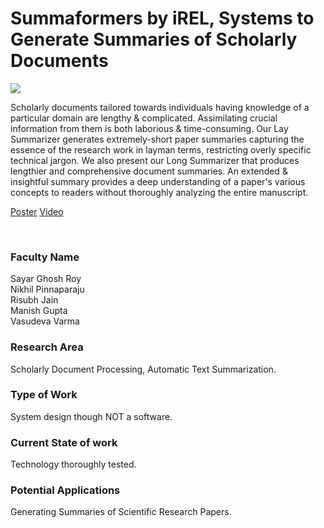 # Summaformers by iREL, Systems to Generate Summaries of Scholarly Documents

![](43.%20Summaformers%20by%20iREL%2C%20Systems%20to%20Generate%20Summaries%20of%20Scholarly%20Documents.png)

Scholarly documents tailored towards individuals having knowledge of a particular domain are lengthy & complicated. Assimilating crucial information from them is both laborious & time-consuming. Our Lay Summarizer generates extremely-short paper summaries capturing the essence of the research work in layman terms, restricting overly specific technical jargon. We also present our Long Summarizer that produces lengthier and comprehensive document summaries. An extended & insightful summary provides a deep understanding of a paper's various concepts to readers without thoroughly analyzing the entire manuscript.

[Poster](43.%20Summaformers%20by%20iREL%2C%20Systems%20to%20Generate%20Summaries%20of%20Scholarly%20Documents.pdf)
[Video](https://rndshowcase.iiit.ac.in/tto/TTO_website_data/Videos/284.mp4)

<br>


### Faculty Name

Sayar Ghosh Roy<br>
Nikhil Pinnaparaju<br>
Risubh Jain<br>
Manish Gupta<br>
Vasudeva Varma


### Research Area

Scholarly Document Processing, Automatic Text Summarization.


### Type of Work

System design though NOT a software.


### Current State of work

Technology thoroughly tested.


### Potential Applications

Generating Summaries of Scientific Research Papers.
